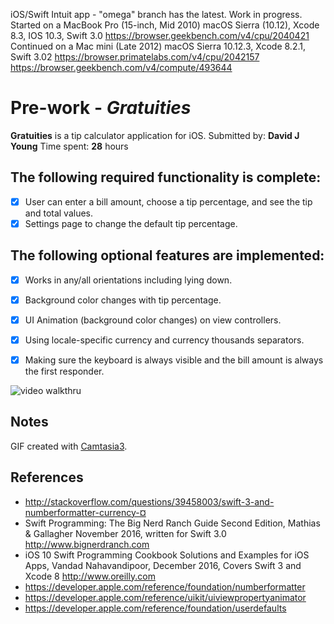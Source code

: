 iOS/Swift Intuit app - "omega" branch has the latest. Work in progress.
Started on a MacBook Pro (15-inch, Mid 2010) macOS Sierra (10.12), Xcode 8.3, IOS 10.3, Swift 3.0 
https://browser.geekbench.com/v4/cpu/2040421 Continued on a Mac mini (Late 2012) macOS Sierra 10.12.3,
Xcode 8.2.1, Swift 3.02 https://browser.primatelabs.com/v4/cpu/2042157 https://browser.geekbench.com/v4/compute/493644
# Pre-work - *Gratuities*
**Gratuities** is a tip calculator application for iOS.
Submitted by: **David J Young**
Time spent: **28** hours
## The following **required** functionality is complete:
* [x] User can enter a bill amount, choose a tip percentage, and see the tip and total values.
* [x] Settings page to change the default tip percentage.

## The following **optional** features are implemented:
* [x] Works in any/all orientations including lying down.
* [x] Background color changes with tip percentage.
* [x] UI Animation (background color changes) on view controllers.
* [x] Using locale-specific currency and currency thousands separators.
* [x] Making sure the keyboard is always visible and the bill amount is always the first responder. 


![video walkthru](http://davidjyoung.com/cmg/tippyfinal.gif)
## Notes
GIF created with [Camtasia3](https://www.techsmith.com/).
## References
* http://stackoverflow.com/questions/39458003/swift-3-and-numberformatter-currency-¤
* Swift Programming: The Big Nerd Ranch Guide Second Edition, Mathias & Gallagher November 2016, written for Swift 3.0 http://www.bignerdranch.com
* iOS 10 Swift Programming Cookbook Solutions and Examples for iOS Apps, Vandad Nahavandipoor, December 2016, Covers Swift 3 and Xcode 8 http://www.oreilly.com
* https://developer.apple.com/reference/foundation/numberformatter
* https://developer.apple.com/reference/uikit/uiviewpropertyanimator
* https://developer.apple.com/reference/foundation/userdefaults
